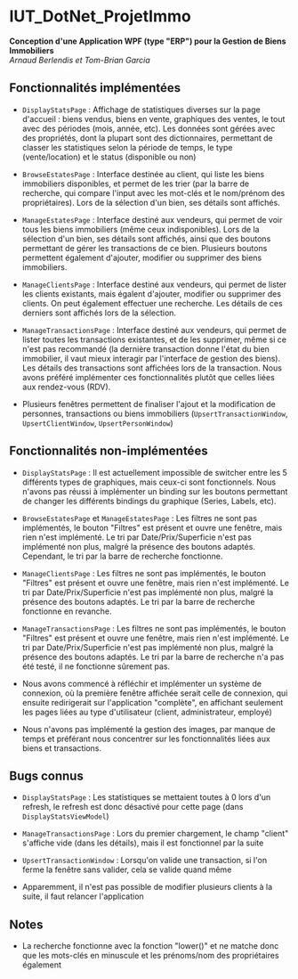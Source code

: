 
# IUT_DotNet_ProjetImmo
**Conception d'une Application WPF (type "ERP") pour la Gestion de Biens Immobiliers**  
*Arnaud Berlendis et Tom-Brian Garcia*

## Fonctionnalités implémentées
- `DisplayStatsPage` : Affichage de statistiques diverses sur la page d'accueil : biens vendus, biens en vente, graphiques des ventes, le tout avec des périodes (mois, année, etc). Les données sont gérées avec des propriétés, dont la plupart sont des dictionnaires, permettant de classer les statistiques selon la période de temps, le type (vente/location) et le status (disponible ou non)

- `BrowseEstatesPage` : Interface destinée au client, qui liste les biens immobiliers disponibles, et permet de les trier (par la barre de recherche, qui compare l'input avec les mot-clés et le nom/prénom des propriétaires). Lors de la sélection d'un bien, ses détails sont affichés.

- `ManageEstatesPage` : Interface destiné aux vendeurs, qui permet de voir tous les biens immobiliers (même ceux indisponibles). Lors de la sélection d'un bien, ses détails sont affichés, ainsi que des boutons permettant de gérer les transactions de ce bien. Plusieurs boutons permettent également d'ajouter, modifier ou supprimer des biens immobiliers.

- `ManageClientsPage` : Interface destiné aux vendeurs, qui permet de lister les clients existants, mais égalent d'ajouter, modifier ou supprimer des clients. On peut également effectuer une recherche. Les détails de ces derniers sont affichés lors de la sélection.

- `ManageTransactionsPage` : Interface destiné aux vendeurs, qui permet de lister toutes les transactions existantes, et de les supprimer, même si ce n'est pas recommandé (la dernière transaction donne l'état du bien immobilier, il vaut mieux interagir par l'interface de gestion des biens). Les détails des transactions sont affichées lors de la transaction. Nous avons préféré implémenter ces fonctionnalités plutôt que celles liées aux rendez-vous (RDV).

- Plusieurs fenêtres permettent de finaliser l'ajout et la modification de personnes, transactions ou biens immobiliers (`UpsertTransactionWindow`, `UpsertClientWindow`, `UpsertPersonWindow`)

## Fonctionnalités non-implémentées

- `DisplayStatsPage` : Il est actuellement impossible de switcher entre les 5 différents types de graphiques, mais ceux-ci sont fonctionnels. Nous n'avons pas réussi à implémenter un binding sur les boutons permettant de changer les différents bindings du graphique (Series, Labels, etc).

- `BrowseEstatesPage` et `ManageEstatesPage` : Les filtres ne sont pas implémentés, le bouton "Filtres" est présent et ouvre une fenêtre, mais rien n'est implémenté. Le tri par Date/Prix/Superficie n'est pas implémenté non plus, malgré la présence des boutons adaptés. Cependant, le tri par la barre de recherche fonctionne.

- `ManageClientsPage` : Les filtres ne sont pas implémentés, le bouton "Filtres" est présent et ouvre une fenêtre, mais rien n'est implémenté. Le tri par Date/Prix/Superficie n'est pas implémenté non plus, malgré la présence des boutons adaptés. Le tri par la barre de recherche fonctionne en revanche.

- `ManageTransactionsPage` : Les filtres ne sont pas implémentés, le bouton "Filtres" est présent et ouvre une fenêtre, mais rien n'est implémenté. Le tri par Date/Prix/Superficie n'est pas implémenté non plus, malgré la présence des boutons adaptés. Le tri par la barre de recherche n'a pas été testé, il ne fonctionne sûrement pas.

- Nous avons commencé à réfléchir et implémenter un système de connexion, où la première fenêtre affichée serait celle de connexion, qui ensuite redirigerait sur l'application "complète", en affichant seulement les pages liées au type d'utilisateur (client, administrateur, employé)

- Nous n'avons pas implémenté la gestion des images, par manque de temps et préférant nous concentrer sur les fonctionnalités liées aux biens et transactions.

## Bugs connus

- `DisplayStatsPage` : Les statistiques se mettaient toutes à 0 lors d'un refresh, le refresh est donc désactivé pour cette page (dans `DisplayStatsViewModel`)

- `ManageTransactionsPage` : Lors du premier chargement, le champ "client" s'affiche vide (dans les détails), mais il est fonctionnel par la suite

- `UpsertTransactionWindow` : Lorsqu'on valide une transaction, si l'on ferme la fenêtre sans valider, cela se valide quand même

- Apparemment, il n'est pas possible de modifier plusieurs clients à la suite, il faut relancer l'application

## Notes

- La recherche fonctionne avec la fonction "lower()" et ne matche donc que les mots-clés en minuscule et les prénoms/nom des propriétaires également
